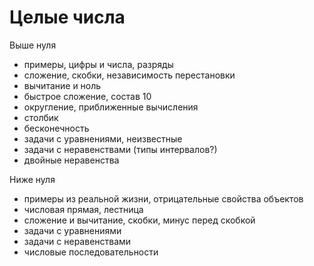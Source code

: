 # Целые числа

Выше нуля

- примеры, цифры и числа, разряды
- сложение, скобки, независимость перестановки
- вычитание и ноль
- быстрое сложение, состав 10
- округление, приближенные вычисления
- столбик
- бесконечность
- задачи с уравнениями, неизвестные
- задачи с неравенствами (типы интервалов?)
- двойные неравенства

Ниже нуля

- примеры из реальной жизни, отрицательные свойства объектов
- числовая прямая, лестница
- сложение и вычитание, скобки, минус перед скобкой
- задачи с уравнениями
- задачи с неравенствами
- числовые последовательности